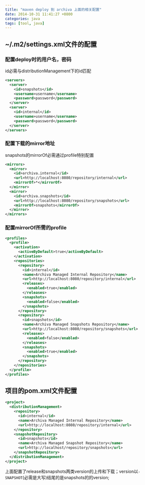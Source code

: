 ```yaml
---
title: "maven deploy 到 archiva 上面的相关配置"
date: 2014-10-31 11:41:27 +0800
categories: java
tags: [tool, java]
---
```


## ~/.m2/settings.xml文件的配置

### 配置deploy时的用户名，密码

id必需与distributionManagement下的id匹配

``` xml
<servers>
  <server>
    <id>snapshots</id>
    <username>username</username>
    <password>password</password>
  </server>
  <server>
    <id>internal</id>
    <username>username</username>
    <password>password</password>
  </server>
</servers>

```

<!-- more -->
### 配置下载的mirror地址

snapshots的mirrorOf必需通过profile特别配置

``` xml
<mirrors>
  <mirror>
    <id>archiva.internal</id>
    <url>http://localhost:8080/repository/internal</url>
    <mirrorOf>*</mirrorOf>
  </mirror>
  <mirror>
    <id>archiva.snapshots</id>
    <url>http://localhost:8080/repository/snapshots</url>
    <mirrorOf>snapshots</mirrorOf>
  </mirror>
</mirrors>
```

### 配置mirrorOf所需的profile

``` xml
<profiles>
  <profile>
    <activation>
      <activeByDefault>true</activeByDefault>
    </activation>
    <repositories>
      <repository>
        <id>internal</id>
        <name>Archiva Managed Internal Repository</name>
        <url>http://localhost:8080/repository/internal</url>
        <releases>
          <enabled>true</enabled>
        </releases>
        <snapshots>
          <enabled>false</enabled>
        </snapshots>
      </repository>
      <repository>
        <id>snapshots</id>
        <name>Archiva Managed Snapshots Repository</name>
        <url>http://localhost:8080/repository/snapshots</url>
        <releases>
          <enabled>false</enabled>
        </releases>
        <snapshots>
          <enabled>true</enabled>
        </snapshots>
      </repository>
    </repositories>
  </profile>
</profiles>
```

## 项目的pom.xml文件配置

``` xml
<project>
  <distributionManagement>
    <repository>
      <id>internal</id>
      <name>Archiva Managed Internal Repository</name>
      <url>http://localhost:8080/repository/internal</url>
    </repository>
    <snapshotRepository>
      <id>snapshots</id>
      <name>Archiva Managed Snapshot Repository</name>
      <url>http://localhost/repository/snapshots</url>
    </snapshotRepository>
  </distributionManagement>
</project>
```
上面配置了release和snapshots两类version的上传和下载；version以`-SNAPSHOT`(必需是大写)结尾的是snapshots的的version;
